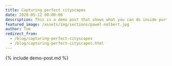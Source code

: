 ```yaml
---
title: Capturing perfect cityscapes
date: 2020-05-12 00:00:00
description: This is a demo post that shows what you can do inside portfolio and blog posts. We’ve included everything you need to create engaging posts and case studies to show off your work in a beautiful way.
featured_image: /assets/img/sections/pawel-nolbert.jpg
author: Tom
redirect_from:
  - /blog/capturing-perfect-cityscapes
  - /blog/capturing-perfect-cityscapes.html
---
```


{% include demo-post.md %}